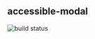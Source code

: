 accessible-modal
---

![build status](https://travis-ci.org/sarbbottam/accessible-modal.svg?branch=master)
